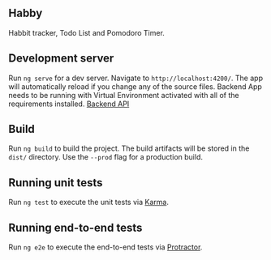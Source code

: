 ## Habby 

Habbit tracker, Todo List and Pomodoro Timer. 

## Development server

Run `ng serve` for a dev server. Navigate to `http://localhost:4200/`. The app will automatically reload if you change any of the source files.
Backend App needs to be running with Virtual Environment activated with all of the requirements installed.
[Backend API](https://github.com/Pedro-D13/DJANGO-BACKEND)

## Build

Run `ng build` to build the project. The build artifacts will be stored in the `dist/` directory. Use the `--prod` flag for a production build.

## Running unit tests

Run `ng test` to execute the unit tests via [Karma](https://karma-runner.github.io).

## Running end-to-end tests

Run `ng e2e` to execute the end-to-end tests via [Protractor](http://www.protractortest.org/).

